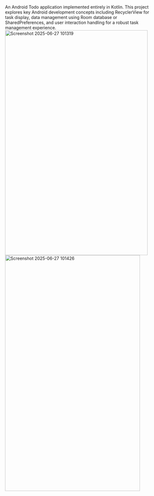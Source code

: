 An Android Todo application implemented entirely in Kotlin. This project explores key Android development concepts including RecyclerView for task display, data management  using Room database or SharedPreferences, and user interaction handling for a robust task management experience.
<img width="469" height="740" alt="Screenshot 2025-06-27 101319" src="https://github.com/user-attachments/assets/333fdaa9-3c7e-4957-a126-c7bcf3b8c80f" />
<img width="444" height="776" alt="Screenshot 2025-06-27 101426" src="https://github.com/user-attachments/assets/ac0e3f86-db1d-4a2d-990a-45e5041f40c2" />
